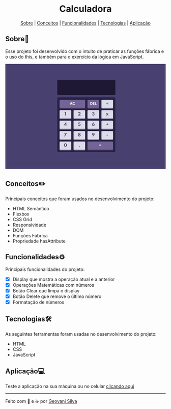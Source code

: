 <h1 align="center">Calculadora</h1>

<p align="center">
    <a href="##sobre">Sobre</a> | <a href="##conceitos">Conceitos</a> | <a href="##funcionalidades">Funcionalidades</a> | <a href="##tecnologias">Tecnologias</a> | <a href="##aplicação">Aplicação</a>
</p>

## Sobre📖
Esse projeto foi desenvolvido com o intuito de praticar as funções fábrica e o uso do this, e também para o exercício da lógica em JavaScript. 

<img src="readme.gif">

## Conceitos✏️
Principais conceitos que foram usados no desenvolvimento do projeto:
- HTML Semântico
- Flexbox
- CSS Grid
- Responsividade
- DOM
- Funções Fábrica
- Propriedade hasAttribute

## Funcionalidades⚙️
Principais funcionalidades do projeto: 
- [x] Display que mostra a operação atual e a anterior
- [x] Operações Matemáticas com números
- [x] Botão Clear que limpa o display
- [x] Botão Delete que remove o último número
- [x] Formatação de números 

## Tecnologias🛠️
As seguintes ferramentas foram usadas no desenvolvimento do projeto:
- HTML
- CSS
- JavaScript

## Aplicação💻
Teste a aplicação na sua máquina ou no celular [clicando aqui](https://calculator-math-js.netlify.app) 
<hr>
Feito com 💙 e ☕ por <a href="https://www.linkedin.com/in/geovani-silva-21298921b/">Geovani Silva</a>

